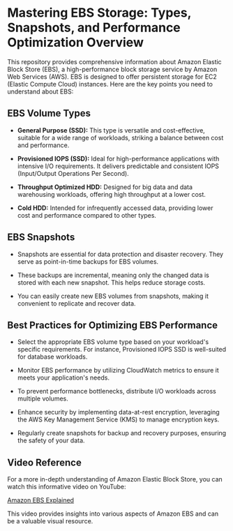 # Mastering EBS Storage: Types, Snapshots, and Performance Optimization Overview

This repository provides comprehensive information about Amazon Elastic Block Store (EBS), a high-performance block storage service by Amazon Web Services (AWS). EBS is designed to offer persistent storage for EC2 (Elastic Compute Cloud) instances. Here are the key points you need to understand about EBS:

## EBS Volume Types

- **General Purpose (SSD):** This type is versatile and cost-effective, suitable for a wide range of workloads, striking a balance between cost and performance.

- **Provisioned IOPS (SSD):** Ideal for high-performance applications with intensive I/O requirements. It delivers predictable and consistent IOPS (Input/Output Operations Per Second).

- **Throughput Optimized HDD:** Designed for big data and data warehousing workloads, offering high throughput at a lower cost.

- **Cold HDD:** Intended for infrequently accessed data, providing lower cost and performance compared to other types.

## EBS Snapshots

- Snapshots are essential for data protection and disaster recovery. They serve as point-in-time backups for EBS volumes.

- These backups are incremental, meaning only the changed data is stored with each new snapshot. This helps reduce storage costs.

- You can easily create new EBS volumes from snapshots, making it convenient to replicate and recover data.

## Best Practices for Optimizing EBS Performance

- Select the appropriate EBS volume type based on your workload's specific requirements. For instance, Provisioned IOPS SSD is well-suited for database workloads.

- Monitor EBS performance by utilizing CloudWatch metrics to ensure it meets your application's needs.

- To prevent performance bottlenecks, distribute I/O workloads across multiple volumes.

- Enhance security by implementing data-at-rest encryption, leveraging the AWS Key Management Service (KMS) to manage encryption keys.

- Regularly create snapshots for backup and recovery purposes, ensuring the safety of your data.

## Video Reference

For a more in-depth understanding of Amazon Elastic Block Store, you can watch this informative video on YouTube:

[Amazon EBS Explained](https://youtu.be/PvBSn7QmW-8?si=WgTcVFT_arEPYDSy)

This video provides insights into various aspects of Amazon EBS and can be a valuable visual resource.
